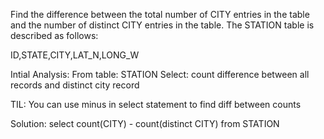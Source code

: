 Find the difference between the total number of CITY entries in the table and the number of distinct CITY entries in the table.
The STATION table is described as follows:

ID,STATE,CITY,LAT_N,LONG_W

Intial Analysis:
From table: STATION
Select: count difference between all records and distinct city record

TIL: You can use minus in select statement to find diff between counts


Solution:
select count(CITY) - count(distinct CITY) from STATION

